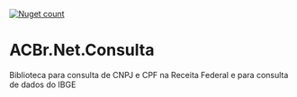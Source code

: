 [![Nuget count](http://img.shields.io/nuget/v/ACBr.Net.Consulta.svg)](https://www.nuget.org/packages/ACBr.Net.Consulta/)

# ACBr.Net.Consulta

Biblioteca para consulta de CNPJ e CPF na Receita Federal e para consulta de dados do IBGE